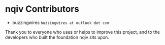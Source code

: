 nqiv Contributors
=================

* buzzingwires `buzzingwires at outlook dot com`

Thank you to everyone who uses or helps to improve this project, and to the developers who built the foundation nqiv sits upon.
